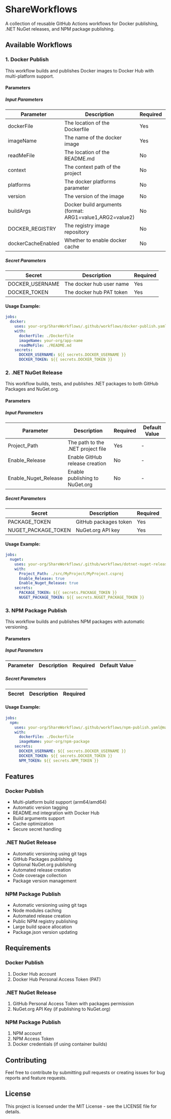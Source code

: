 # ShareWorkflows

A collection of reusable GitHub Actions workflows for Docker publishing, .NET NuGet releases, and NPM package publishing.

## Available Workflows

### 1. Docker Publish
This workflow builds and publishes Docker images to Docker Hub with multi-platform support.

#### Parameters

##### Input Parameters
| Parameter | Description | Required | Default Value |
|-----------|-------------|----------|---------------|
| dockerFile | The location of the Dockerfile | Yes | - |
| imageName | The name of the docker image | Yes | - |
| readMeFile | The location of the README.md | No | - |
| context | The context path of the project | No | . |
| platforms | The docker platforms parameter | No | linux/arm64,linux/amd64 |
| version | The version of the image | No | $(date +%s) |
| buildArgs | Docker build arguments (format: ARG1=value1,ARG2=value2) | No | - |
| DOCKER_REGISTRY | The registry image repository | No | docker.io |
| dockerCacheEnabled | Whether to enable docker cache | No | true |

##### Secret Parameters
| Secret | Description | Required |
|--------|-------------|----------|
| DOCKER_USERNAME | The docker hub user name | Yes |
| DOCKER_TOKEN | The docker hub PAT token | Yes |

#### Usage Example:
```yaml
jobs:
  docker:
    uses: your-org/ShareWorkflows/.github/workflows/docker-publish.yaml@main
    with:
      dockerFile: ./Dockerfile
      imageName: your-org/app-name
      readMeFile: ./README.md
    secrets:
      DOCKER_USERNAME: ${{ secrets.DOCKER_USERNAME }}
      DOCKER_TOKEN: ${{ secrets.DOCKER_TOKEN }}
```

### 2. .NET NuGet Release
This workflow builds, tests, and publishes .NET packages to both GitHub Packages and NuGet.org.

#### Parameters

##### Input Parameters
| Parameter | Description | Required | Default Value |
|-----------|-------------|----------|---------------|
| Project_Path | The path to the .NET project file | Yes | - |
| Enable_Release | Enable GitHub release creation | No | - |
| Enable_Nuget_Release | Enable publishing to NuGet.org | No | - |

##### Secret Parameters
| Secret | Description | Required |
|--------|-------------|----------|
| PACKAGE_TOKEN | GitHub packages token | Yes |
| NUGET_PACKAGE_TOKEN | NuGet.org API key | Yes |

#### Usage Example:
```yaml
jobs:
  nuget:
    uses: your-org/ShareWorkflows/.github/workflows/dotnet-nuget-release.yml@main
    with:
      Project_Path: ./src/MyProject/MyProject.csproj
      Enable_Release: true
      Enable_Nuget_Release: true
    secrets:
      PACKAGE_TOKEN: ${{ secrets.PACKAGE_TOKEN }}
      NUGET_PACKAGE_TOKEN: ${{ secrets.NUGET_PACKAGE_TOKEN }}
```

### 3. NPM Package Publish
This workflow builds and publishes NPM packages with automatic versioning.

#### Parameters

##### Input Parameters
| Parameter | Description | Required | Default Value |
|-----------|-------------|----------|---------------|

##### Secret Parameters
| Secret | Description | Required |
|--------|-------------|----------|

#### Usage Example:
```yaml
jobs:
  npm:
    uses: your-org/ShareWorkflows/.github/workflows/npm-publish.yaml@main
    with:
      dockerFile: ./Dockerfile
      imageName: your-org/npm-package
    secrets:
      DOCKER_USERNAME: ${{ secrets.DOCKER_USERNAME }}
      DOCKER_TOKEN: ${{ secrets.DOCKER_TOKEN }}
      NPM_TOKEN: ${{ secrets.NPM_TOKEN }}
```

## Features

### Docker Publish
- Multi-platform build support (arm64/amd64)
- Automatic version tagging
- README.md integration with Docker Hub
- Build arguments support
- Cache optimization
- Secure secret handling

### .NET NuGet Release
- Automatic versioning using git tags
- GitHub Packages publishing
- Optional NuGet.org publishing
- Automated release creation
- Code coverage collection
- Package version management

### NPM Package Publish
- Automatic versioning using git tags
- Node modules caching
- Automated release creation
- Public NPM registry publishing
- Large build space allocation
- Package.json version updating

## Requirements

### Docker Publish
1. Docker Hub account
2. Docker Hub Personal Access Token (PAT)

### .NET NuGet Release
1. GitHub Personal Access Token with packages permission
2. NuGet.org API Key (if publishing to NuGet.org)

### NPM Package Publish
1. NPM account
2. NPM Access Token
3. Docker credentials (if using container builds)

## Contributing
Feel free to contribute by submitting pull requests or creating issues for bug reports and feature requests.

## License
This project is licensed under the MIT License - see the LICENSE file for details.
